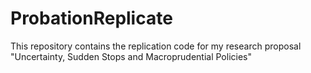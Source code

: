 # ProbationReplicate
 This repository contains the replication code for my research proposal "Uncertainty, Sudden Stops and Macroprudential Policies"
